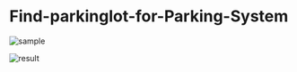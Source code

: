 # Find-parkinglot-for-Parking-System


![sample](https://user-images.githubusercontent.com/41464934/69431807-cf671800-0d7b-11ea-8b02-3f12b493d026.jpg)

![result](https://user-images.githubusercontent.com/41464934/69431918-01787a00-0d7c-11ea-869d-e303ce59aaf7.png)
